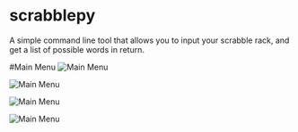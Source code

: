 # scrabblepy

A simple command line tool that allows you to input your scrabble rack, and get a list of possible words in return.  

#Main Menu
![Main Menu](https://cloud.githubusercontent.com/assets/16830296/13271575/eab1fe8a-da63-11e5-8b6e-0abf1c2dd4a2.png "Optional Title")

![Main Menu](https://cloud.githubusercontent.com/assets/16830296/13271579/eefad6ba-da63-11e5-8a8b-fe54906bf77b.png "Optional Title")

![Main Menu](https://cloud.githubusercontent.com/assets/16830296/13271581/f0d8b7d6-da63-11e5-8bdd-5c3f5d1e0a02.png "Optional Title")

![Main Menu](https://cloud.githubusercontent.com/assets/16830296/13271584/f4b713f2-da63-11e5-8d71-1d3fc17fd6fb.png "Optional Title")






